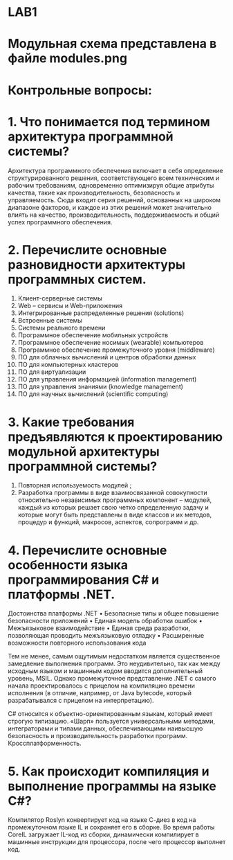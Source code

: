 # LAB1

# Модульная схема представлена в файле modules.png

# Контрольные вопросы:

# 1. Что понимается под термином архитектура программной системы?

Архитектура программного обеспечения включает в себя определение структурированного решения, соответствующего всем техническим и рабочим требованиям, одновременно оптимизируя общие атрибуты качества, такие как производительность, безопасность и управляемость. Сюда входит серия решений, основанных на широком диапазоне факторов, и каждое из этих решений может значительно влиять на качество, производительность, поддерживаемость и общий успех программного обеспечения.

# 2. Перечислите основные разновидности архитектуры программных систем.

1. Клиент-серверные системы
2. Web – сервисы и Web-приложения
3. Интегрированные распределенные решения (solutions)
4. Встроенные системы
5. Системы реального времени
6. Программное обеспечение мобильных устройств
7. Программное обеспечение носимых (wearable) компьютеров
8. Программное обеспечение промежуточного уровня (middleware)
9. ПО для облачных вычислений и центров обработки данных
10. ПО для компьютерных кластеров
11. ПО для виртуализации
12. ПО для управления информацией (information management)
13. ПО для управления знаниями (knowledge management)
14. ПО для научных вычислений (scientific computing)

# 3. Какие требования предъявляются к проектированию модульной архитектуры программной системы?

1. Повторная используемость модулей ;
2. Разработка программы в виде взаимосвязанной совокупности относительно независимых программных компонент – модулей, каждый из которых решает свою четко определенную задачу и которые могут быть представлены в виде классов и их методов, процедур и функций, макросов, аспектов, сопрограмм и др.

# 4. Перечислите основные особенности языка программирования C# и платформы .NET.

Достоинства платформы .NET
• Безопасные типы и общее повышение безопасности приложений
• Единая модель обработки ошибок
• Межъязыковое взаимодействие
• Единая среда разработки, позволяющая проводить межъязыковую отладку
• Расширенные возможности повторного использования кода

Тем не менее, самым ощутимым недостатком является существенное замедление выполнения программ. Это неудивительно, так как между исходным языком и машинным кодом вводится дополнительный уровень, MSIL. Однако промежуточное представление .NET с самого начала проектировалось с прицелом на компиляцию времени исполнения (в отличие, например, от Java bytecode, который разрабатывался с прицелом на интерпретацию).

C# относится к объектно-ориентированным языкам, который имеет строгую типизацию. «Шарп» пользуется универсальными методами, интеграторами и типами данных, обеспечивающими наивысшую безопасность и производительность разработки программ. Кроссплатформенность.

# 5. Как происходит компиляция и выполнение программы на языке C#?

Компилятор Roslyn конвертирует код на языке С-диез в код на промежуточном языке IL и сохраняет его в сборке. Во время работы CoreIL загружает IL-код из сборки, динамически компилирует в машинные инструкции для процессора, после чего процессор выполнет код.
